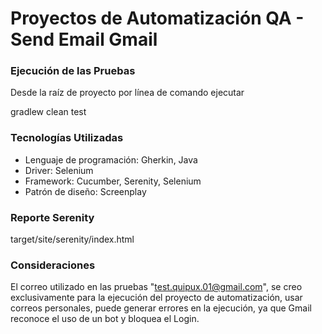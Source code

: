 # Proyectos de Automatización QA - Send Email Gmail

### Ejecución de las Pruebas
Desde la raíz de proyecto por línea de comando ejecutar

gradlew clean test 

### Tecnologías Utilizadas
- Lenguaje de programación: Gherkin, Java
- Driver: Selenium
- Framework: Cucumber, Serenity, Selenium
- Patrón de diseño: Screenplay


### Reporte Serenity
target/site/serenity/index.html

### Consideraciones

El correo utilizado en las pruebas "test.quipux.01@gmail.com", se creo exclusivamente para la ejecución del proyecto de automatización, 
usar correos personales, puede generar errores en la ejecución, ya que Gmail reconoce el uso de un bot y bloquea el Login.

